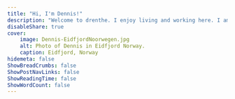 ```yaml
---
title: "Hi, I'm Dennis!"
description: "Welcome to drenthe. I enjoy living and working here. I am an independent entrepreneur, father and husband. Together with my parents I run a 'Spar' supermarket in the town of Exloo. In my spare time I like to play a game of tennis."
disableShare: true
cover:
    image: Dennis-EidfjordNoorwegen.jpg
    alt: Photo of Dennis in Eidfjord Norway.
    caption: Eidfjord, Norway
hidemeta: false
ShowBreadCrumbs: false
ShowPostNavLinks: false
ShowReadingTime: false
ShowWordCount: false
---
```

